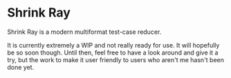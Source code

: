 # Shrink Ray

Shrink Ray is a modern multiformat test-case reducer.

It is currently extremely a WIP and not really ready for use. It will hopefully be so soon though. Until then, feel free to have a look around and give it a try, but the work to make it user friendly to users who aren't me hasn't been done yet.